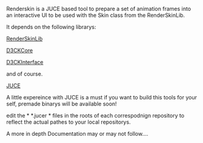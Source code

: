 Renderskin is a JUCE based tool to prepare a set of animation frames into an interactive UI to be used with the Skin class from the RenderSkinLib.

It depends on the following librarys:

[RenderSkinLib](/dasdeck/RenderSkinLib)

[D3CKCore](/dasdeck/D3CKCore)

[D3CKInterface](/dasdeck/D3CKInterface)

and of course.

[JUCE](/julianstorer/JUCE)

A little expereince with JUCE is a must if you want to build this tools for your self, premade binarys will be available soon!

edit the * *.jucer * files in the roots of each correspodnign repository to reflect the actual pathes to your local repositorys.


A more in depth Documentation may or may not follow....
